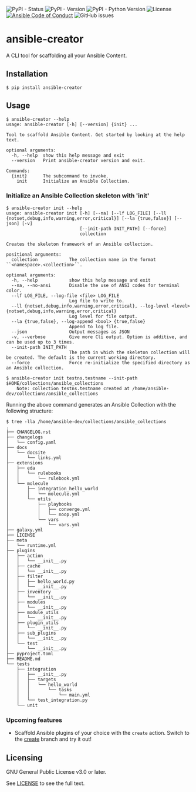 ![PyPI - Status](https://img.shields.io/pypi/status/ansible-creator)
![PyPI - Version](https://img.shields.io/pypi/v/ansible-creator)
![PyPI - Python Version](https://img.shields.io/pypi/pyversions/ansible-creator)
![License](https://img.shields.io/github/license/ansible-community/ansible-creator)
[![Ansible Code of Conduct](https://img.shields.io/badge/Code%20of%20Conduct-Ansible-silver.svg)](https://docs.ansible.com/ansible/latest/community/code_of_conduct.html)
![GitHub issues](https://img.shields.io/github/issues/ansible-community/ansible-creator)

# ansible-creator

A CLI tool for scaffolding all your Ansible Content.

## Installation

```
$ pip install ansible-creator
```

## Usage

```
$ ansible-creator --help
usage: ansible-creator [-h] [--version] {init} ...

Tool to scaffold Ansible Content. Get started by looking at the help text.

optional arguments:
  -h, --help  show this help message and exit
  --version   Print ansible-creator version and exit.

Commands:
  {init}      The subcommand to invoke.
    init      Initialize an Ansible Collection.
```

### Initialize an Ansible Collection skeleton with 'init'

```
$ ansible-creator init --help
usage: ansible-creator init [-h] [--na] [--lf LOG_FILE] [--ll {notset,debug,info,warning,error,critical}] [--la {true,false}] [--json] [-v]
                            [--init-path INIT_PATH] [--force]
                            collection

Creates the skeleton framework of an Ansible collection.

positional arguments:
  collection            The collection name in the format ``<namespace>.<collection>``.

optional arguments:
  -h, --help            show this help message and exit
  --na, --no-ansi       Disable the use of ANSI codes for terminal color.
  --lf LOG_FILE, --log-file <file> LOG_FILE
                        Log file to write to.
  --ll {notset,debug,info,warning,error,critical}, --log-level <level> {notset,debug,info,warning,error,critical}
                        Log level for file output.
  --la {true,false}, --log-append <bool> {true,false}
                        Append to log file.
  --json                Output messages as JSON
  -v, --verbose         Give more Cli output. Option is additive, and can be used up to 3 times.
  --init-path INIT_PATH
                        The path in which the skeleton collection will be created. The default is the current working directory.
  --force               Force re-initialize the specified directory as an Ansible collection.
```

```
$ ansible-creator init testns.testname --init-path $HOME/collections/ansible_collections
    Note: collection testns.testname created at /home/ansible-dev/collections/ansible_collections
```

Running the above command generates an Ansible Collection with the following structure:

```
$ tree -lla /home/ansible-dev/collections/ansible_collections
.
├── CHANGELOG.rst
├── changelogs
│   └── config.yaml
├── docs
│   └── docsite
│       └── links.yml
├── extensions
│   ├── eda
│   │   └── rulebooks
│   │       └── rulebook.yml
│   └── molecule
│       ├── integration_hello_world
│       │   └── molecule.yml
│       └── utils
│           ├── playbooks
│           │   ├── converge.yml
│           │   └── noop.yml
│           └── vars
│               └── vars.yml
├── galaxy.yml
├── LICENSE
├── meta
│   └── runtime.yml
├── plugins
│   ├── action
│   │   └── __init__.py
│   ├── cache
│   │   └── __init__.py
│   ├── filter
│   │   ├── hello_world.py
│   │   └── __init__.py
│   ├── inventory
│   │   └── __init__.py
│   ├── modules
│   │   └── __init__.py
│   ├── module_utils
│   │   └── __init__.py
│   ├── plugin_utils
│   │   └── __init__.py
│   ├── sub_plugins
│   │   └── __init__.py
│   └── test
│       └── __init__.py
├── pyproject.toml
├── README.md
└── tests
    ├── integration
    │   ├── __init__.py
    │   ├── targets
    │   │   └── hello_world
    │   │       └── tasks
    │   │           └── main.yml
    │   └── test_integration.py
    └── unit
```

### Upcoming features

- Scaffold Ansible plugins of your choice with the `create` action.
  Switch to the [create](https://github.com/ansible-community/ansible-creator/tree/create) branch and try it out!

## Licensing

GNU General Public License v3.0 or later.

See [LICENSE](https://www.gnu.org/licenses/gpl-3.0.txt) to see the full text.

